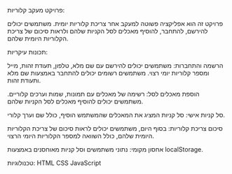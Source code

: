 פרויקט מעקב קלוריות:

פרויקט זה הוא אפליקציה פשוטה למעקב אחר צריכת קלוריות יומית. משתמשים יכולים להירשם, להתחבר, להוסיף מאכלים לסל הקניות שלהם ולראות סיכום של צריכת הקלוריות היומית שלהם.

תכונות עיקריות:

הרשמה והתחברות: משתמשים יכולים להירשם עם שם מלא, טלפון, תעודת זהות, מייל ומספר קלוריות יומי רצוי. משתמשים רשומים יכולים להתחבר באמצעות שם מלא ותעודת זהות.

הוספת מאכלים לסל: רשימה של מאכלים עם תמונות, שמות וערכים קלוריים. משתמשים יכולים להוסיף מאכלים לסל הקניות שלהם.

סל קניות אישי: סל קניות המציג את המאכלים שהמשתמש הוסיף, כולל שם וערך קלורי.

סיכום צריכת קלוריות: בסוף היום, משתמשים יכולים לראות סיכום של צריכת הקלוריות היומית שלהם, כולל השוואה למספר הקלוריות היומי הרצוי.

אחסון מקומי: נתוני משתמשים וסל קניות מאוחסנים באמצעות localStorage.

טכנולוגיות:
HTML
CSS
JavaScript
